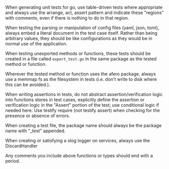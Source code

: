 <!--  GO -->

<!-- Testing -->

When generating unit tests for go, use table-driven tests where appropriate and always use the arrange, act, assert pattern and indicate these
"regions" with comments, even if there is nothing to do in that region.

When testing the parsing or manipulation of config files (yaml, json, toml), always embed a literal document in the test case itself. Rather than being arbitrary values, they should be like configurations as they would be in normal use of the application.

When testing unexported methods or functions, these tests should be created in a file called `export_test.go` in the same package as the tested method or function.

Wherever the tested method or function uses the afero package, always use a memmap fs as the filesystem in tests (i.e. don't write to disk where this can be avoided.).

When writing assertions in tests, do not abstract assertion/verification logic into functions stores in test cases, explicitly define the assertion or verification logic in the "Assert" portion of the test; use conditional logic if needed here. Use testify require (not testify assert) when checking for the presence or absence of errors.

When creating a test file, the package name should always be the package name with "\_test" appended.

When creating or satisfying a slog logger on services, always use the DiscardHandler

<!-- Style -->

Any comments you include above functions or types should end with a period.
